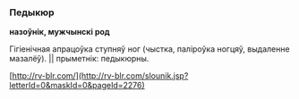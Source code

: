 ### Педыкюр
**назоўнік, мужчынскі род**

Гігіенічная апрацоўка ступняў ног (чыстка, паліроўка ногцяў, выдаленне мазалёў). || прыметнік: педыкюрны.

<a rel="author">[http://rv-blr.com/](http://rv-blr.com/slounik.jsp?letterId=0&maskId=0&pageId=2276)</a>
